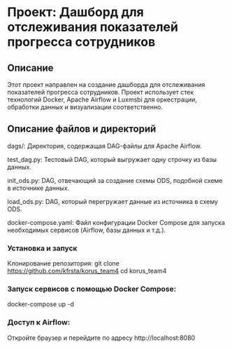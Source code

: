 # Проект: Дашборд для отслеживания показателей прогресса сотрудников
## Описание
Этот проект направлен на создание дашборда для отслеживания показателей прогресса сотрудников. Проект использует стек технологий Docker, Apache Airflow и Luxmsbi для оркестрации, обработки данных и визуализации соответственно.

## Описание файлов и директорий
dags/: Директория, содержащая DAG-файлы для Apache Airflow.

test_dag.py: Тестовый DAG, который выгружает одну строчку из базы данных.

init_ods.py: DAG, отвечающий за создание схемы ODS, подобной схеме в источнике данных.

load_ods.py: DAG, который перегружает данные из источника в схему ODS.

docker-compose.yaml: Файл конфигурации Docker Compose для запуска необходимых сервисов (Airflow, базы данных и т.д.).

### Установка и запуск
Клонирование репозитория:
git clone https://github.com/kfrsta/korus_team4
cd korus_team4
### Запуск сервисов с помощью Docker Compose:
docker-compose up -d
### Доступ к Airflow:
Откройте браузер и перейдите по адресу http://localhost:8080
